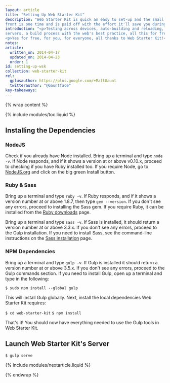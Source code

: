 ```yaml
---
layout: article
title: "Setting Up Web Starter Kit"
description: "Web Starter Kit is quick an easy to set-up and the small cost up
front is one time and is paid off with the effort it'll save you during development."
introduction: "<p>Testing across devices, auto-building and reloading, easy HTTP
servers, a build process with the web's best practice, all this for free?</p>
<p>Yes for free, for you, for everyone, all thanks to Web Starter Kit!</p>"
notes:
article:
  written_on: 2014-04-17
  updated_on: 2014-04-23
  order: 1
id: setting-up-wsk
collection: web-starter-kit
rel:
  gplusauthor: https://plus.google.com/+MattGaunt
  twitterauthor: "@Gauntface"
key-takeaways:
---
```


{% wrap content %}

{% include modules/toc.liquid %}

## Installing the Dependencies

### NodeJS

Check if you already have Node installed. Bring up a terminal and type `node
-v`. If Node responds, and if it shows a version at or above v0.10.x, proceed
to checking if you have Ruby installed too. If you require Node, go to
[NodeJS.org](http://nodejs.org/) and click on the big green Install button.

### Ruby &amp; Sass

Bring up a terminal and type `ruby -v`. If Ruby responds, and if it shows a
version number at or above 1.8.7, then type `gem --version`. If you don't see
any errors, proceed to installing the Sass gem. If you require Ruby, it can be
installed from the [Ruby downloads](https://www.ruby-lang.org/en/downloads/)
page.

Bring up a terminal and type `sass -v`.
If Sass is installed, it should return a version number at or above 3.3.x.
If you don't see any errors, proceed to the Gulp installation.
If you need to install Sass, see the command-line instructions on the
[Sass installation](http://sass-lang.com/install) page.

### NPM Dependencies

Bring up a terminal and type `gulp -v`.
If Gulp is installed it should return a version number at or above 3.5.x.
If you don't see any errors, proceed to the Gulp commands section.
If you need to install Gulp, open up a terminal and type in the following:

`$ sudo npm install --global gulp`

This will install Gulp globally.
Next, install the local dependencies Web Starter Kit requires:

`$ cd web-starter-kit`
`$ npm install`

That's it!
You should now have everything needed to use the Gulp tools in Web Starter Kit.

## Launch Web Starter Kit's Server

    $ gulp serve

{% include modules/nextarticle.liquid %}

{% endwrap %}
